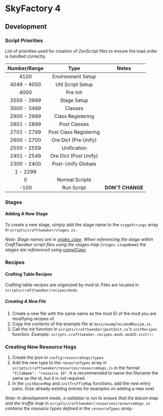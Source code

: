 # SkyFactory 4

## Development

### Script Priorities
List of priorities used for creation of ZenScript files to ensure the load order is handled correctly.

| Number/Range      | Type                          | Notes             |
| :---------------: | :---------------------------: | :---------------: |
| 4100              | Environment Setup             | 
| 4049 - 4050       | Util Script Setup             |
| 4000              | Pre Init                      |
| 3500 - 3999       | Stage Setup                   |
| 3000 - 3499       | Classes                       |
| 2900 - 2999       | Class Registering             |
| 2801 - 2899       | Post Classes                  |
| 2701 - 2799       | Post Class Registering        |
| 2600 - 2700       | Ore Dict (Pre Unify)          |
| 2550 - 2559       | Unification                   |
| 2401 - 2549       | Ore Dict (Post Unify)         |
| 2300 - 2400       | Post-Unify Globals            |
| 1 - 2299          |                               |
| 0                 | Normal Scripts                |
| -100              | Run Script                    | **DON'T CHANGE** |

### Stages
#### Adding A New Stage
To create a new stage, simply add the stage name to the `stageStrings` array in `scripts/crafttweaker/stages.zs`.

*Note: Stage names are in [snake_case](https://en.wikipedia.org/wiki/Snake_case). When referencing the stage within CraftTweaker script files using the stages map (`stages.stageName`) the stages are referenced using [camelCase](https://en.wikipedia.org/wiki/Camel_case).*

### Recipes
#### Crafting Table Recipes
Crafting table recipes are organized by mod id. Files are located in `scripts/crafttweaker/recipes/mods`.

##### Creating A New File
1. Create a new file with the same name as the mod ID of the mod you are modifying recipes of.
2. Copy the contents of the example file at `docs/examples/modRecipe.zs`.
3. Call the init function in `scripts/crafttweaker/postInit.zs`'s `initRecipes` function. *Example: `scripts.crafttweaker.recipes.mods.modID.init();`*

### Creating New Resource Hogs
1. Create the json in `config/resourcehogs/types`.
2. Add the new type to the `resourceTypes` array in `scripts/crafttweaker/resources/resourceHogs.zs` in the format `"fileName": "resource ID"`. It is recommended to name the filename the same as the id, but it is not required.
3. In the `initBaconMap` and `initTruffleMap` functions, add the new entry pairs. (Use already existing entries for examples on adding a new one)

*Note: In development mode, a validator is run to ensure that the bacon map and the truffle map in `scripts/crafttweaker/resources/resourceHogs.zs` contains the resource types defined in the `resourceTypes` array.*
